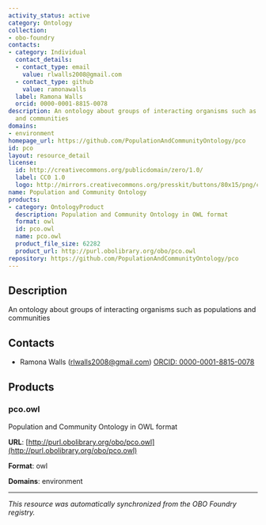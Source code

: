 ```yaml
---
activity_status: active
category: Ontology
collection:
- obo-foundry
contacts:
- category: Individual
  contact_details:
  - contact_type: email
    value: rlwalls2008@gmail.com
  - contact_type: github
    value: ramonawalls
  label: Ramona Walls
  orcid: 0000-0001-8815-0078
description: An ontology about groups of interacting organisms such as populations
  and communities
domains:
- environment
homepage_url: https://github.com/PopulationAndCommunityOntology/pco
id: pco
layout: resource_detail
license:
  id: http://creativecommons.org/publicdomain/zero/1.0/
  label: CC0 1.0
  logo: http://mirrors.creativecommons.org/presskit/buttons/80x15/png/cc-zero.png
name: Population and Community Ontology
products:
- category: OntologyProduct
  description: Population and Community Ontology in OWL format
  format: owl
  id: pco.owl
  name: pco.owl
  product_file_size: 62282
  product_url: http://purl.obolibrary.org/obo/pco.owl
repository: https://github.com/PopulationAndCommunityOntology/pco
---
```

## Description

An ontology about groups of interacting organisms such as populations and communities

## Contacts

- Ramona Walls (rlwalls2008@gmail.com) [ORCID: 0000-0001-8815-0078](https://orcid.org/0000-0001-8815-0078)

## Products

### pco.owl

Population and Community Ontology in OWL format

**URL**: [http://purl.obolibrary.org/obo/pco.owl](http://purl.obolibrary.org/obo/pco.owl)

**Format**: owl

**Domains**: environment

---

*This resource was automatically synchronized from the OBO Foundry registry.*